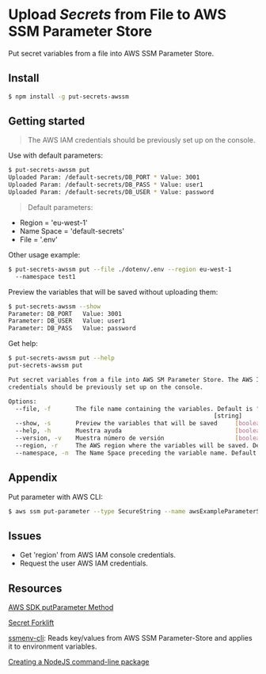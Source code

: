 # Upload *Secrets* from File to AWS SSM Parameter Store

Put secret variables from a file into AWS SSM Parameter Store.

## Install

```sh
$ npm install -g put-secrets-awssm
```

## Getting started

> The AWS IAM credentials should be previously set up on the console.

Use with default parameters:

```sh
$ put-secrets-awssm put
Uploaded Param: /default-secrets/DB_PORT * Value: 3001
Uploaded Param: /default-secrets/DB_PASS * Value: user1
Uploaded Param: /default-secrets/DB_USER * Value: password
```

> Default parameters:
- Region 	 = 'eu-west-1'
- Name Space = 'default-secrets'
- File 		 = '.env'

Other usage example:

```sh
$ put-secrets-awssm put --file ./dotenv/.env --region eu-west-1
  --namespace test1
```

Preview the variables that will be saved without uploading them:

```sh
$ put-secrets-awssm --show
Parameter: DB_PORT 	 Value: 3001
Parameter: DB_USER 	 Value: user1
Parameter: DB_PASS 	 Value: password
```

Get help:

```sh
$ put-secrets-awssm put --help
put-secrets-awssm put

Put secret variables from a file into AWS SM Parameter Store. The AWS IAM
credentials should be previously set up on the console.

Options:
  --file, -f       The file name containing the variables. Default is ".env"
                                                          [string]
  --show, -s       Preview the variables that will be saved     [boolean]
  --help, -h       Muestra ayuda                                [boolean]
  --version, -v    Muestra número de versión                    [boolean]
  --region, -r     The AWS region where the variables will be saved. Default is "eu-west-1"                      [string]
  --namespace, -n  The Name Space preceding the variable name. Default is "default-secrets"                      [string]
```

## Appendix

Put parameter with AWS CLI:

```sh
$ aws ssm put-parameter --type SecureString --name awsExampleParameterSSM --value awsExampleValueSSM
```

## Issues

- Get 'region' from AWS IAM console credentials.
- Request the user AWS IAM credentials.

## Resources

[AWS SDK putParameter Method](https://docs.aws.amazon.com/AWSJavaScriptSDK/latest/AWS/SSM.html#putParameter-property)

[Secret Forklift](https://github.com/lukecarr/secret-forklift)

[ssmenv-cli](https://github.com/MikeBild/ssmenv-cli): Reads key/values from AWS SSM Parameter-Store and applies it to environment variables.

[Creating a NodeJS command-line package](https://medium.com/netscape/a-guide-to-create-a-nodejs-command-line-package-c2166ad0452e)

